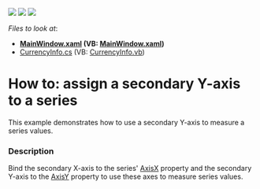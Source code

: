 <!-- default badges list -->
![](https://img.shields.io/endpoint?url=https://codecentral.devexpress.com/api/v1/VersionRange/128568586/21.1.5%2B)
[![](https://img.shields.io/badge/Open_in_DevExpress_Support_Center-FF7200?style=flat-square&logo=DevExpress&logoColor=white)](https://supportcenter.devexpress.com/ticket/details/T621365)
[![](https://img.shields.io/badge/📖_How_to_use_DevExpress_Examples-e9f6fc?style=flat-square)](https://docs.devexpress.com/GeneralInformation/403183)
<!-- default badges end -->
<!-- default file list -->
*Files to look at*:

* **[MainWindow.xaml](./CS/SecondaryAxesSample/MainWindow.xaml) (VB: [MainWindow.xaml](./VB/SecondaryAxesSample/MainWindow.xaml))**
* [CurrencyInfo.cs](./CS/SecondaryAxesSample/Model/CurrencyInfo.cs) (VB: [CurrencyInfo.vb](./VB/SecondaryAxesSample/Model/CurrencyInfo.vb))
<!-- default file list end -->
# How to: assign a secondary Y-axis to a series


This example demonstrates how to use a secondary Y-axis to measure a series values.


<h3>Description</h3>

Bind the secondary X-axis to the series'&nbsp;<a href="https://documentation.devexpress.com/WPF/DevExpress.Xpf.Charts.XYSeries2D.AxisX.property">AxisX</a>&nbsp;property and the secondary Y-axis to the&nbsp;<a href="https://documentation.devexpress.com/WPF/DevExpress.Xpf.Charts.XYSeries2D.AxisY.property">AxisY</a>&nbsp;property to use these axes to measure series values.

<br/>


